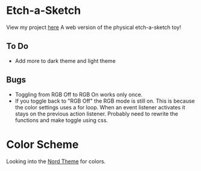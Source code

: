 # Etch-a-Sketch
View my project [here](https://lilwon.github.io/etch-a-sketch/)
A web version of the physical etch-a-sketch toy! 

## To Do
* Add more to dark theme and light theme
 

## Bugs
* Toggling from RGB Off to RGB On works only once. 
* If you toggle back to "RGB Off" the RGB mode is still on. This is because
the color settings uses a for loop. When an event listener activates it stays
on the previous action listener. Probably need to rewrite the functions and make
toggle using css. 

# Color Scheme
Looking into the [Nord Theme](https://www.nordtheme.com/#palettes-modularity) for colors.
